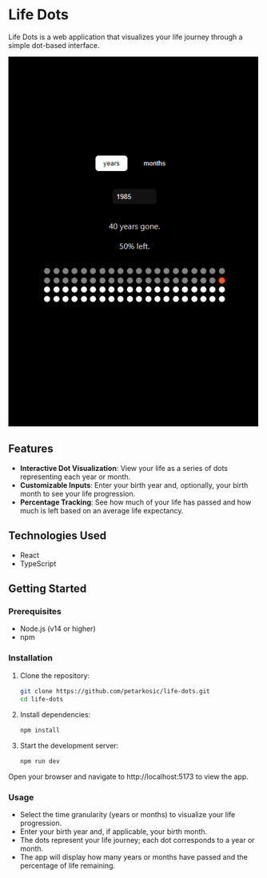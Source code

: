 # Life Dots

Life Dots is a web application that visualizes your life journey through a simple dot-based interface.

![Life Dots](./public/life-dots.png 'Life Dots')

## Features

- **Interactive Dot Visualization**: View your life as a series of dots representing each year or month.
- **Customizable Inputs**: Enter your birth year and, optionally, your birth month to see your life progression.
- **Percentage Tracking**: See how much of your life has passed and how much is left based on an average life expectancy.

## Technologies Used

- React
- TypeScript

## Getting Started

### Prerequisites

- Node.js (v14 or higher)
- npm

### Installation

1. Clone the repository:

   ```bash
   git clone https://github.com/petarkosic/life-dots.git
   cd life-dots
   ```

2. Install dependencies:

   ```bash
   npm install
   ```

3. Start the development server:

   ```bash
   npm run dev
   ```

Open your browser and navigate to http://localhost:5173 to view the app.

### Usage

- Select the time granularity (years or months) to visualize your life progression.
- Enter your birth year and, if applicable, your birth month.
- The dots represent your life journey; each dot corresponds to a year or month.
- The app will display how many years or months have passed and the percentage of life remaining.
